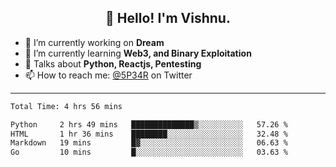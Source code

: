 <h2 align="center">👋 Hello! I'm Vishnu.</h2>


- 🔭 I’m currently working on **Dream**
- 🌱 I’m currently learning **Web3, and Binary Exploitation**
- 💬 Talks about **Python, Reactjs, Pentesting**
- 📫 How to reach me: [@5P34R](https://twitter.com/Vishnu27302693) on Twitter

---
<!--START_SECTION:waka-->

```txt
Total Time: 4 hrs 56 mins

Python     2 hrs 49 mins   ██████████████▒░░░░░░░░░░   57.26 %
HTML       1 hr 36 mins    ████████░░░░░░░░░░░░░░░░░   32.48 %
Markdown   19 mins         █▓░░░░░░░░░░░░░░░░░░░░░░░   06.63 %
Go         10 mins         █░░░░░░░░░░░░░░░░░░░░░░░░   03.63 %
```

<!--END_SECTION:waka-->
